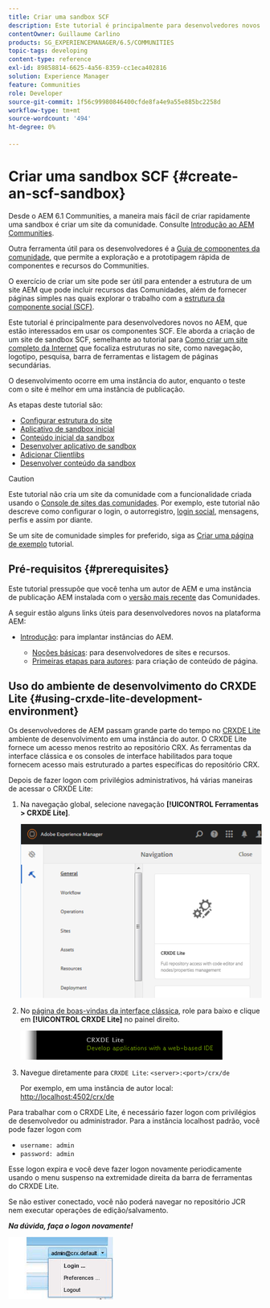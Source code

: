 ```yaml
---
title: Criar uma sandbox SCF
description: Este tutorial é principalmente para desenvolvedores novos no AEM, que estão interessados em usar os componentes SCF. Ele aborda a criação de um site de sandbox SCF
contentOwner: Guillaume Carlino
products: SG_EXPERIENCEMANAGER/6.5/COMMUNITIES
topic-tags: developing
content-type: reference
exl-id: 89858814-6625-4a56-8359-cc1eca402816
solution: Experience Manager
feature: Communities
role: Developer
source-git-commit: 1f56c99980846400cfde8fa4e9a55e885bc2258d
workflow-type: tm+mt
source-wordcount: '494'
ht-degree: 0%

---
```


# Criar uma sandbox SCF  {#create-an-scf-sandbox}

Desde o AEM 6.1 Communities, a maneira mais fácil de criar rapidamente uma sandbox é criar um site da comunidade. Consulte [Introdução ao AEM Communities](getting-started.md).

Outra ferramenta útil para os desenvolvedores é a [Guia de componentes da comunidade](components-guide.md), que permite a exploração e a prototipagem rápida de componentes e recursos do Communities.

O exercício de criar um site pode ser útil para entender a estrutura de um site AEM que pode incluir recursos das Comunidades, além de fornecer páginas simples nas quais explorar o trabalho com a [estrutura da componente social (SCF)](scf.md).

Este tutorial é principalmente para desenvolvedores novos no AEM, que estão interessados em usar os componentes SCF. Ele aborda a criação de um site de sandbox SCF, semelhante ao tutorial para [Como criar um site completo da Internet](../../help/sites-developing/website.md) que focaliza estruturas no site, como navegação, logotipo, pesquisa, barra de ferramentas e listagem de páginas secundárias.

O desenvolvimento ocorre em uma instância do autor, enquanto o teste com o site é melhor em uma instância de publicação.

As etapas deste tutorial são:

* [Configurar estrutura do site](setup-website.md)
* [Aplicativo de sandbox inicial](initial-app.md)
* [Conteúdo inicial da sandbox](initial-content.md)
* [Desenvolver aplicativo de sandbox](develop-app.md)
* [Adicionar Clientlibs](add-clientlibs.md)
* [Desenvolver conteúdo da sandbox](develop-content.md)

>[!CAUTION]
>
>Este tutorial não cria um site da comunidade com a funcionalidade criada usando o [Console de sites das comunidades](sites-console.md). Por exemplo, este tutorial não descreve como configurar o login, o autorregistro, [login social](social-login.md), mensagens, perfis e assim por diante.
>
>Se um site de comunidade simples for preferido, siga as [Criar uma página de exemplo](create-sample-page.md) tutorial.

## Pré-requisitos {#prerequisites}

Este tutorial pressupõe que você tenha um autor de AEM e uma instância de publicação AEM instalada com o [versão mais recente](deploy-communities.md#latest-releases) das Comunidades.

A seguir estão alguns links úteis para desenvolvedores novos na plataforma AEM:

* [Introdução](../../help/sites-deploying/deploy.md#getting-started): para implantar instâncias do AEM.

   * [Noções básicas](../../help/sites-developing/the-basics.md): para desenvolvedores de sites e recursos.
   * [Primeiras etapas para autores](../../help/sites-authoring/first-steps.md): para criação de conteúdo de página.

## Uso do ambiente de desenvolvimento do CRXDE Lite {#using-crxde-lite-development-environment}

Os desenvolvedores de AEM passam grande parte do tempo no [CRXDE Lite](../../help/sites-developing/developing-with-crxde-lite.md) ambiente de desenvolvimento em uma instância do autor. O CRXDE Lite fornece um acesso menos restrito ao repositório CRX. As ferramentas da interface clássica e os consoles de interface habilitados para toque fornecem acesso mais estruturado a partes específicas do repositório CRX.

Depois de fazer logon com privilégios administrativos, há várias maneiras de acessar o CRXDE Lite:

1. Na navegação global, selecione navegação **[!UICONTROL Ferramentas > CRXDE Lite]**.

   ![crxde-lite](assets/tools-crxde.png)

2. No [página de boas-vindas da interface clássica](http://localhost:4502/welcome.html), role para baixo e clique em **[!UICONTROL CRXDE Lite]** no painel direito.

   ![classic-ui-crxde](assets/classic-ui-crxde.png)

3. Navegue diretamente para `CRXDE Lite`: `<server>:<port>/crx/de`

   Por exemplo, em uma instância de autor local: [http://localhost:4502/crx/de](http://localhost:4502/crx/de)

Para trabalhar com o CRXDE Lite, é necessário fazer logon com privilégios de desenvolvedor ou administrador. Para a instância localhost padrão, você pode fazer logon com

* `username: admin`
* `password: admin`


Esse logon expira e você deve fazer logon novamente periodicamente usando o menu suspenso na extremidade direita da barra de ferramentas do CRXDE Lite.

Se não estiver conectado, você não poderá navegar no repositório JCR nem executar operações de edição/salvamento.

***Na dúvida, faça o logon novamente!***

![fazer logon novamente](assets/relogin.png)
